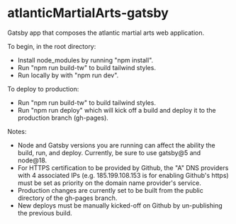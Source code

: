 # atlanticMartialArts-gatsby

Gatsby app that composes the atlantic martial arts web application.

To begin, in the root directory:

- Install node_modules by running "npm install".
- Run "npm run build-tw" to build tailwind styles.
- Run locally by with "npm run dev".

To deploy to production:

- Run "npm run build-tw" to build tailwind styles.
- Run "npm run deploy" which will kick off a build and deploy it to the production branch (gh-pages).

Notes:

- Node and Gatsby versions you are running can affect the ability the build, run, and deploy. Currently, be sure to use gatsby@5 and node@18.
- For HTTPS certification to be provided by Github, the "A" DNS providers with 4 associated IPs (e.g. 185.199.108.153 is for enabling Github's https) must be set as priority on the domain name provider's service.
- Production changes are currently set to be built from the public directory of the gh-pages branch.
- New deploys must be manually kicked-off on Github by un-publishing the previous build.
